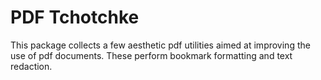 # PDF Tchotchke

This package collects a few aesthetic pdf utilities aimed at improving the use
of pdf documents. These perform bookmark formatting and text redaction.
